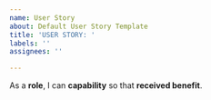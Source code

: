 ```yaml
---
name: User Story
about: Default User Story Template
title: 'USER STORY: '
labels: ''
assignees: ''

---
```


As a **role**, I can **capability** so that **received benefit**.
